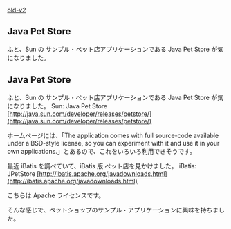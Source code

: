[old-v2](ig081211-orig.html)

## Java Pet Store

ふと、Sun の サンプル・ペット店アプリケーションである Java Pet Store が気になりました。






## Java Pet Store


ふと、Sun の サンプル・ペット店アプリケーションである Java Pet Store が気になりました。
Sun: Java Pet Store
  [http://java.sun.com/developer/releases/petstore/](http://java.sun.com/developer/releases/petstore/)


ホームページには、「The application comes with full source-code available under a
BSD-style license, so you can experiment with it and use it in your own
applications.」とあるので、これをいろいろ利用できそうです。

最近 iBatis を調べていて、iBatis 版 ペット店を見かけました。
iBatis: JPetStore
  [http://ibatis.apache.org/javadownloads.html](http://ibatis.apache.org/javadownloads.html)


こちらは Apache ライセンスです。

そんな感じで、ペットショップのサンプル・アプリケーションに興味を持ちました。